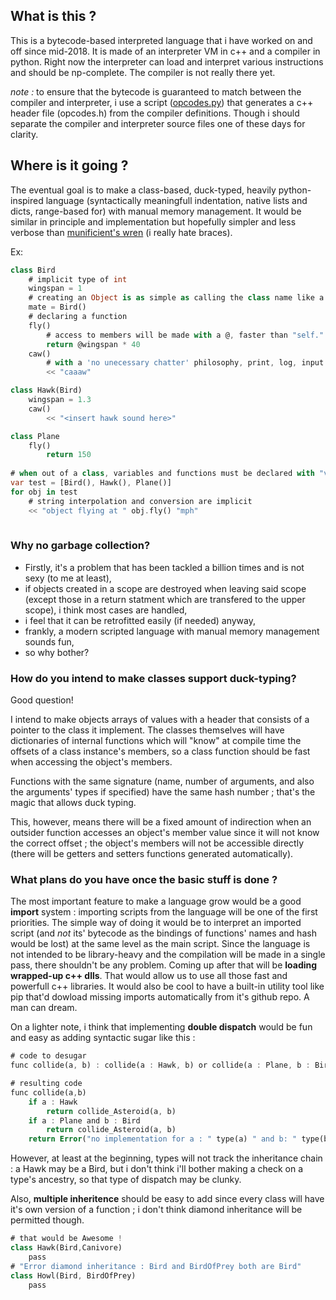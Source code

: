 ## What is this ?

This is a bytecode-based interpreted language that i have worked on and off since mid-2018. It is made of an interpreter VM  in c++ and a compiler in python.
Right now the interpreter can load and interpret various instructions and should be np-complete. The compiler is not really there yet.

*note :*  to ensure that the bytecode is guaranteed to match between the compiler and interpreter, i use a script ([opcodes.py](https://github.com/Lcbx/BytecodeLang/blob/master/opcodes.py)) that generates a c++ header file (opcodes.h) from the compiler definitions. Though i should separate the compiler and interpreter source files one of these days for clarity.

## Where is it going ?

The eventual goal is to make a class-based, duck-typed, heavily python-inspired language (syntactically meaningfull indentation, native lists and dicts, range-based for) with manual memory management. It would be similar in principle and implementation but hopefully simpler and less verbose than [munificient's wren](https://github.com/wren-lang/wren) (i really hate braces).

Ex:
``` dart
class Bird
	# implicit type of int
	wingspan = 1
	# creating an Object is as simple as calling the class name like a function
	mate = Bird()
	# declaring a function
	fly()
		# access to members will be made with a @, faster than "self." and readable
		return @wingspan * 40
	caw()
		# with a 'no unecessary chatter' philosophy, print, log, input and output will be a similar to c++ cout operators
		<< "caaaw"

class Hawk(Bird)
	wingspan = 1.3
	caw()
		<< "<insert hawk sound here>"

class Plane
	fly()
		return 150
		
# when out of a class, variables and functions must be declared with "var" and "func"
var test = [Bird(), Hawk(), Plane()]
for obj in test
	# string interpolation and conversion are implicit
	<< "object flying at " obj.fly() "mph"
	
```

### Why no garbage collection?
* Firstly, it's a problem that has been tackled a billion times and is not sexy (to me at least),
* if objects created in a scope are destroyed when leaving said scope (except those in a return statment which are transfered to the upper scope), i think most cases are handled,
* i feel that it can be retrofitted easily (if needed) anyway,
* frankly, a modern scripted language with manual memory management sounds fun,
* so why bother?

### How do you intend to make classes support duck-typing?

Good question!

I intend to make objects arrays of values with a header that consists of  a pointer to the class it implement. The classes themselves will have dictionaries of internal functions which will "know" at compile time the offsets of a class instance's members, so a class function should be fast when accessing the object's members.

 Functions with the same signature (name, number of arguments, and also the arguments' types if specified) have the same hash number ; that's the magic that allows duck typing.

This, however, means there will be a fixed amount of indirection when an outsider function accesses an object's member value since it will not know the correct offset ; the object's members will not be accessible directly (there will be getters and setters functions generated automatically).

### What plans do you have once the basic stuff is done ?
The most important feature to make a language grow would be a good  **import** system : importing scripts from the language will be one of the first priorities. The simple way of doing it would be to interpret an imported script (and *not* its' bytecode as the bindings of functions' names and hash would be lost) at the same level as the main script. Since the language is not intended to be library-heavy and the compilation will be made in a single pass, there shouldn't be any problem.
Coming up after that will be **loading wrapped-up c++ dlls**.
That would allow us to use all those fast and powerfull c++ libraries. It would also be cool to have a built-in utility tool like pip that'd dowload missing imports automatically from it's github repo. A man can dream.

 On a lighter note, i think that implementing **double dispatch** would be fun and  easy as adding syntactic sugar like this : 
``` dart
# code to desugar
func collide(a, b) : collide(a : Hawk, b) or collide(a : Plane, b : Bird)

# resulting code
func collide(a,b)
	if a : Hawk
		return collide_Asteroid(a, b)
	if a : Plane and b : Bird
		return collide_Asteroid(a, b)
	return Error("no implementation for a : " type(a) " and b: " type(b))
```
However, at least at the beginning, types will not track the inheritance chain : a Hawk may be a Bird, but i don't think i'll bother making a check on a type's ancestry, so that type of dispatch may be clunky. 

Also, **multiple inheritence** should be easy to add since every class will have it's own version of a function ; i don't think diamond inheritance will be permitted though.
``` dart
# that would be Awesome !
class Hawk(Bird,Canivore)
	pass
# "Error diamond inheritance : Bird and BirdOfPrey both are Bird" 
class Howl(Bird, BirdOfPrey)
	pass
```
 
